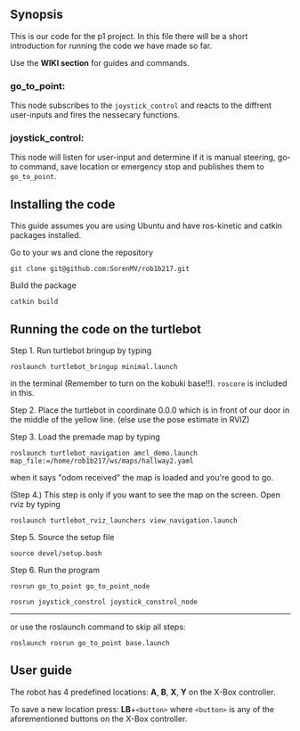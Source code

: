 ## Synopsis

This is our code for the p1 project. In this file there will be a short introduction for running the code we have made so far.

Use the **WIKI section** for guides and commands.

### go_to_point:

This node subscribes to the `joystick_control` and reacts to the diffrent user-inputs and fires the nessecary functions.

### joystick_control:

This node will listen for user-input and determine if it is manual steering, go-to command, save location or emergency stop and publishes them to `go_to_point`.

## Installing the code
This guide assumes you are using Ubuntu and have ros-kinetic and catkin packages installed.

Go to your ws and clone the repository
```
git clone git@github.com:SorenMV/rob1b217.git
```
Build the package
```
catkin build
```

## Running the code on the turtlebot

Step 1. Run turtlebot bringup by typing 
```
roslaunch turtlebot_bringup minimal.launch
```
in the terminal (Remember to turn on the kobuki base!!). `roscore` is included in this.


Step 2. Place the turtlebot in coordinate 0.0.0 which is in front of our door in the middle of the yellow line. (else use the pose estimate in RVIZ)


Step 3. Load the premade map by typing 
```
roslaunch turtlebot_navigation amcl_demo.launch map_file:=/home/rob1b217/ws/maps/hallway2.yaml
```
when it says "odom received" the map is loaded and you're good to go.


(Step 4.) This step is only if you want to see the map on the screen. Open rviz by typing 
```
roslaunch turtlebot_rviz_launchers view_navigation.launch
```

Step 5. Source the setup file
```
source devel/setup.bash
```

Step 6. Run the program

```
rosrun go_to_point go_to_point_node
```
```
rosrun joystick_constrol joystick_constrol_node
```
---
or use the roslaunch command to skip all steps:
```
roslaunch rosrun go_to_point base.launch
```
## User guide
The robot has 4 predefined locations: __A__, __B__, __X__, __Y__ on the X-Box controller. 

To save a new location press: __LB__+`<button>` where `<button>` is any of the aforementioned buttons on the X-Box controller.

